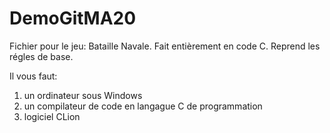 # DemoGitMA20
Fichier pour le jeu: Bataille Navale.
Fait entièrement en code C.
Reprend les régles de base.

Il vous faut:
1. un ordinateur sous Windows
2. un compilateur de code en langague C de programmation 
3. logiciel CLion
